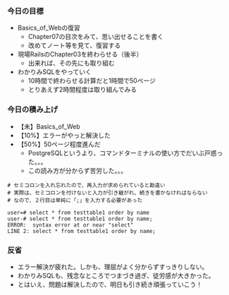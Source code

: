 ### 今日の目標
- Basics_of_Webの復習
  - Chapter07の目次をみて、思い出せることを書く
  - 改めてノート等を見て、復習する
- 現場RailsのChapter03を終わらせる（後半）
  - 出来れば、その先にも取り組む
- わかりみSQLをやっていく
  - 10時間で終わらせる計算だと1時間で50ページ
  - とりあえず2時間程度は取り組んでみる

### 今日の積み上げ
- 【未】Basics_of_Web
- 【10%】エラーがやっと解決した
- 【50%】50ページ程度進んだ
  - PostgreSQLというより、コマンドターミナルの使い方でだいぶ戸惑った。。。
  - この読み方が分からず苦労した。。。
  
```
# セミコロンを入れ忘れたので、再入力が求められていると勘違い
# 実際は、セミコロンを付けないと入力が引き継がれ、続きを書かなければならない
# なので、２行目は単純に「;」を入力する必要があった

user=# select * from testtable1 order by name
user-# select * from testtable1 order by name;
ERROR:  syntax error at or near "select"
LINE 2: select * from testtable1 order by name;
```

### 反省
- エラー解決が疲れた。しかも、理屈がよく分からずすっきりしない。
- わかりみSQLも、残念なところでつまづき過ぎ、徒労感が大きかった。
- とはいえ、問題は解決したので、明日も引き続き頑張っていこう！